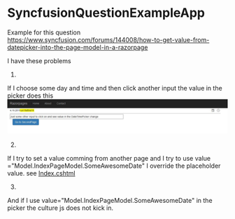 # SyncfusionQuestionExampleApp
Example for this question https://www.syncfusion.com/forums/144008/how-to-get-value-from-datepicker-into-the-page-model-in-a-razorpage

I have these problems

1. 
If I choose some day and time and then click another input the value in the picker does this
![alt text](https://github.com/sturlath/SyncfusionQuestionExampleApp/blob/master/Razorpages/Resources/DateTextFormat.JPG)

2. 
If I try to set a value comming from another page and I try to use value ="Model.IndexPageModel.SomeAwesomeDate" I override the placeholder value.
see [Index.cshtml](https://github.com/sturlath/SyncfusionQuestionExampleApp/blob/e48156fdcd673b912e5137d5da340b1a16627a35/Razorpages/Pages/Index.cshtml#L10)

3.
And if I use value="Model.IndexPageModel.SomeAwesomeDate" in the picker the culture js does not kick in.